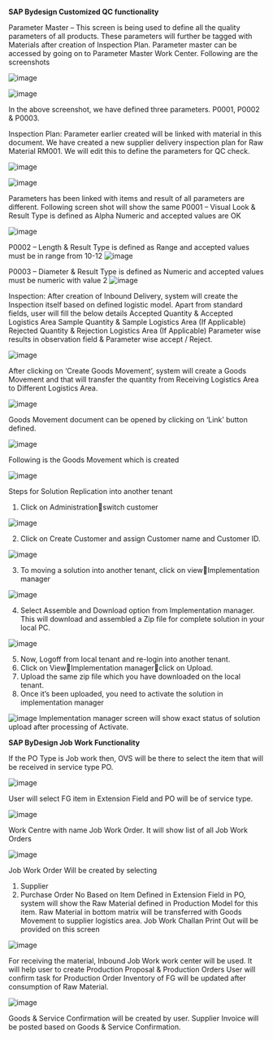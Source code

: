 

**SAP Bydesign Customized QC functionality**
 


Parameter Master – This screen is being used to define all the quality parameters of all products. These parameters will further be tagged with Materials after creation of Inspection Plan. Parameter master can be accessed by going on to Parameter Master Work Center. 
Following are the screenshots 
 
![image](https://user-images.githubusercontent.com/79970797/109966632-817ae700-7d16-11eb-9447-8bf68b987459.png)


![image](https://user-images.githubusercontent.com/79970797/109964820-2c3dd600-7d14-11eb-802e-870325033693.png)
 

In the above screenshot, we have defined three parameters. P0001, P0002 & P0003. 




Inspection Plan: Parameter earlier created will be linked with material in this document. We have created a new supplier delivery inspection plan for Raw Material RM001. We will edit this to define the parameters for QC check. 

 ![image](https://user-images.githubusercontent.com/79970797/109964856-39f35b80-7d14-11eb-98d5-a9e21919c0a1.png)

![image](https://user-images.githubusercontent.com/79970797/109964895-424b9680-7d14-11eb-860d-b6740caa4022.png)


 

Parameters has been linked with items and result of all parameters are different. Following screen shot will show the same 
P0001 – Visual Look & Result Type is defined as Alpha Numeric and accepted values are OK 
 
 ![image](https://user-images.githubusercontent.com/79970797/109964943-51324900-7d14-11eb-82e6-93cfa651f2a3.png)


P0002 – Length & Result Type is defined as Range and accepted values must be in range from 10-12
![image](https://user-images.githubusercontent.com/79970797/109964961-568f9380-7d14-11eb-8deb-4687bb218f0b.png)

 

P0003 – Diameter & Result Type is defined as Numeric and accepted values must be numeric with value 2
 ![image](https://user-images.githubusercontent.com/79970797/109964991-60b19200-7d14-11eb-8c60-3c657b32e0d1.png)

 
Inspection: After creation of Inbound Delivery, system will create the Inspection itself based on defined logistic model. Apart from standard fields, user will fill the below details 
Accepted Quantity & Accepted Logistics Area
Sample Quantity & Sample Logistics Area (If Applicable)
Rejected Quantity & Rejection Logistics Area (If Applicable)
Parameter wise results in observation field & Parameter wise accept / Reject. 

![image](https://user-images.githubusercontent.com/79970797/109965027-6ad39080-7d14-11eb-9d0c-30bc19eff1fc.png)


After clicking on ‘Create Goods Movement’, system will create a Goods Movement and that will transfer the quantity from Receiving Logistics Area to Different Logistics Area. 

 ![image](https://user-images.githubusercontent.com/79970797/109965065-78891600-7d14-11eb-8468-3db70bc5b167.png)

 
Goods Movement document can be opened by clicking on ‘Link’ button defined.

 ![image](https://user-images.githubusercontent.com/79970797/109965095-80e15100-7d14-11eb-83f8-124f12ad2569.png)


Following is the Goods Movement which is created 

 ![image](https://user-images.githubusercontent.com/79970797/109965118-876fc880-7d14-11eb-8c90-a833dbb1f05b.png)
 
 Steps for Solution Replication into another tenant
 1.	Click on Administrationswitch customer
 
   ![image](https://user-images.githubusercontent.com/79970797/119613594-e415e780-be1a-11eb-8116-8a643ba45567.png)
   
 2.	Click on Create Customer and assign Customer name and Customer ID.
 
  ![image](https://user-images.githubusercontent.com/79970797/119613720-0a3b8780-be1b-11eb-9eb7-c514a8cb5427.png)

3.	To moving a solution into another tenant, click on viewImplementation manager

   ![image](https://user-images.githubusercontent.com/79970797/119613765-17587680-be1b-11eb-9933-d2b26f1292da.png)

4.	Select Assemble and Download option from Implementation manager. This will download and assembled a Zip file for complete solution in your local PC.

   ![image](https://user-images.githubusercontent.com/79970797/119613806-28a18300-be1b-11eb-941b-28b4bcc4c383.png)

5.	Now, Logoff from local tenant and re-login into another tenant.
6.	Click on ViewImplementation managerclick on Upload.
7.	Upload the same zip file which you have downloaded on the local tenant.
8.	Once it’s been uploaded, you need to activate the solution in implementation manager

   ![image](https://user-images.githubusercontent.com/79970797/119614062-76b68680-be1b-11eb-8a9d-f316f7828389.png)
   Implementation manager screen will show exact status of solution upload after processing of Activate.
   
   
   
   
   
   
  
   
   **SAP ByDesign Job Work Functionality**
   
   
 If the PO Type is Job work then, OVS will be there to select the item that will be received in service type PO.
   
  ![image](https://user-images.githubusercontent.com/79970797/119615093-a44fff80-be1c-11eb-8986-79cbd713fc20.png)

User will select FG item in Extension Field and PO will be of service type. 

 ![image](https://user-images.githubusercontent.com/79970797/119615159-b7fb6600-be1c-11eb-98a1-7574c49f8704.png)
 
 Work Centre with name Job Work Order. It will show list of all Job Work Orders
 
 ![image](https://user-images.githubusercontent.com/79970797/119615210-c77aaf00-be1c-11eb-82f9-3ef57084333d.png)

Job Work Order Will be created by selecting 
1.	Supplier
2.	Purchase Order No
Based on Item Defined in Extension Field in PO, system will show the Raw Material defined in Production Model for this item. 
Raw Material in bottom matrix will be transferred with Goods Movement to supplier logistics area. 
Job Work Challan Print Out will be provided on this screen

![image](https://user-images.githubusercontent.com/79970797/119615290-da8d7f00-be1c-11eb-8d1a-0b7646c82bd3.png)


For receiving the material, Inbound Job Work work center will be used. 
It will help user to create Production Proposal & Production Orders
User will confirm task for Production Order 
Inventory of FG will be updated after consumption of Raw Material. 

![image](https://user-images.githubusercontent.com/79970797/119615336-e8db9b00-be1c-11eb-8b1d-ec2fc8807ccb.png)

Goods & Service Confirmation will be created by user. 
Supplier Invoice will be posted based on Goods & Service Confirmation. 


   
   
   


